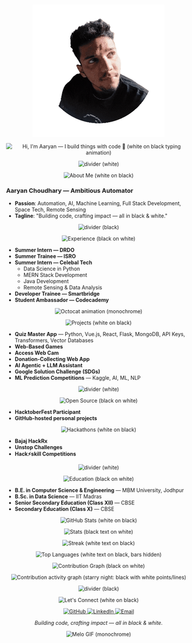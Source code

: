 <p align="center">
  <img src="https://raw.githubusercontent.com/IRONalways17/NLP/main/gifd.gif" alt="Intro GIF (monochrome)" />
</p>

<p align="center">
  <img src="./assets/typing-intro.svg" alt="Hi, I'm Aaryan — I build things with code 🚀 (white on black typing animation)" />
</p>

<p align="center">
  <img src="./assets/divider-white.svg" alt="divider (white)" />
</p>

<p align="center">
  <img src="https://capsule-render.vercel.app/api?type=rect&color=000000&height=60&section=header&text=ABOUT%20ME&fontSize=28&fontColor=FFFFFF&fontAlignY=50" alt="About Me (white on black)" />
</p>

### Aaryan Choudhary — Ambitious Automator
- **Passion**: Automation, AI, Machine Learning, Full Stack Development, Space Tech, Remote Sensing
- **Tagline**: "Building code, crafting impact — all in black & white."

<p align="center">
  <img src="./assets/divider-black.svg" alt="divider (black)" />
</p>

<p align="center">
  <img src="https://capsule-render.vercel.app/api?type=rect&color=FFFFFF&height=60&section=header&text=EXPERIENCE&fontSize=28&fontColor=000000&fontAlignY=50" alt="Experience (black on white)" />
</p>

- **Summer Intern — DRDO**
- **Summer Trainee — ISRO**
- **Summer Intern — Celebal Tech**
  - Data Science in Python
  - MERN Stack Development
  - Java Development
  - Remote Sensing & Data Analysis
- **Developer Trainee — Smartbridge**
- **Student Ambassador — Codecademy**

<p align="center">
  <img src="https://github.githubassets.com/images/spinners/octocat-spinner-64.gif" width="48" alt="Octocat animation (monochrome)" />
</p>

<p align="center">
  <img src="https://capsule-render.vercel.app/api?type=rect&color=000000&height=60&section=header&text=PROJECTS&fontSize=28&fontColor=FFFFFF&fontAlignY=50" alt="Projects (white on black)" />
</p>

- **Quiz Master App** — Python, Vue.js, React, Flask, MongoDB, API Keys, Transformers, Vector Databases
- **Web-Based Games**
- **Access Web Cam**
- **Donation-Collecting Web App**
- **AI Agentic + LLM Assistant**
- **Google Solution Challenge (SDGs)**
- **ML Prediction Competitions** — Kaggle, AI, ML, NLP

<p align="center">
  <img src="./assets/divider-white.svg" alt="divider (white)" />
</p>

<p align="center">
  <img src="https://capsule-render.vercel.app/api?type=rect&color=FFFFFF&height=60&section=header&text=OPEN%20SOURCE%20CONTRIBUTIONS&fontSize=24&fontColor=000000&fontAlignY=50" alt="Open Source (black on white)" />
</p>

- **HacktoberFest Participant**
- **GitHub-hosted personal projects**

<p align="center">
  <img src="https://capsule-render.vercel.app/api?type=rect&color=000000&height=60&section=header&text=HACKATHONS&fontSize=28&fontColor=FFFFFF&fontAlignY=50" alt="Hackathons (white on black)" />
</p>

- **Bajaj HackRx**
- **Unstop Challenges**
- **Hack⚡skill Competitions**

<p align="center">
  <img src="./assets/divider-white.svg" alt="divider (white)" />
</p>

<p align="center">
  <img src="https://capsule-render.vercel.app/api?type=rect&color=FFFFFF&height=60&section=header&text=EDUCATION&fontSize=28&fontColor=000000&fontAlignY=50" alt="Education (black on white)" />
</p>

- **B.E. in Computer Science & Engineering** — MBM University, Jodhpur
- **B.Sc. in Data Science** — IIT Madras
- **Senior Secondary Education (Class XII)** — CBSE
- **Secondary Education (Class X)** — CBSE

<p align="center">
  <img src="https://capsule-render.vercel.app/api?type=rect&color=000000&height=60&section=header&text=GITHUB%20STATS&fontSize=28&fontColor=FFFFFF&fontAlignY=50" alt="GitHub Stats (white on black)" />
</p>

<p align="center">
  <img src="https://github-readme-stats.vercel.app/api?username=IRONalways17&show_icons=true&hide_border=true&bg_color=FFFFFF&title_color=000000&text_color=000000&icon_color=000000" alt="Stats (black text on white)" />
</p>

<p align="center">
  <img src="https://streak-stats.demolab.com?user=IRONalways17&hide_border=true&background=000000&ring=FFFFFF&fire=FFFFFF&currStreakNum=FFFFFF&sideNums=FFFFFF&currStreakLabel=FFFFFF&sideLabels=FFFFFF&dates=FFFFFF&stroke=FFFFFF" alt="Streak (white text on black)" />
</p>

<p align="center">
  <img src="https://github-readme-stats.vercel.app/api/top-langs/?username=IRONalways17&layout=compact&hide_progress=true&hide_border=true&bg_color=000000&title_color=FFFFFF&text_color=FFFFFF" alt="Top Languages (white text on black, bars hidden)" />
</p>

<p align="center">
  <img src="https://capsule-render.vercel.app/api?type=rect&color=FFFFFF&height=60&section=header&text=CONTRIBUTION%20GRAPH&fontSize=26&fontColor=000000&fontAlignY=50" alt="Contribution Graph (black on white)" />
</p>

<p align="center">
  <img src="https://github-readme-activity-graph.vercel.app/graph?username=IRONalways17&bg_color=000000&color=FFFFFF&line=FFFFFF&point=FFFFFF&area=false&hide_border=true" alt="Contribution activity graph (starry night: black with white points/lines)" />
</p>

<p align="center">
  <img src="./assets/divider-black.svg" alt="divider (black)" />
</p>

<p align="center">
  <img src="https://capsule-render.vercel.app/api?type=rect&color=000000&height=60&section=header&text=LET%E2%80%99S%20CONNECT&fontSize=26&fontColor=FFFFFF&fontAlignY=50" alt="Let's Connect (white on black)" />
</p>

<p align="center">
  <a href="https://github.com/IRONalways17">
    <img src="https://img.shields.io/badge/GitHub-000000?style=for-the-badge&logo=github&logoColor=FFFFFF" alt="GitHub" />
  </a>
  <a href="https://www.linkedin.com/in/rampyaaryan17/">
    <img src="https://img.shields.io/badge/LinkedIn-000000?style=for-the-badge&logo=linkedin&logoColor=FFFFFF" alt="LinkedIn" />
  </a>
  <a href="mailto:rampyaaryan17@gmail.com">
    <img src="https://img.shields.io/badge/Email-000000?style=for-the-badge&logo=gmail&logoColor=FFFFFF" alt="Email" />
  </a>
</p>

<p align="center">
  <em>Building code, crafting impact — all in black & white.</em>
</p>

<p align="center">
  <img src="https://raw.githubusercontent.com/IRONalways17/NLP/main/Melo.gif" alt="Melo GIF (monochrome)" />
</p>


